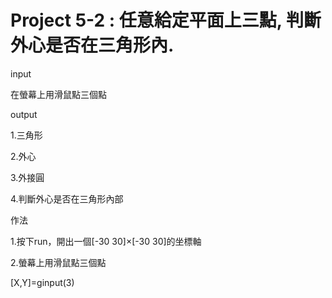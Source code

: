 # Project 5-2 : 任意給定平面上三點, 判斷外心是否在三角形內.

input

在螢幕上用滑鼠點三個點 

output

1.三角形 

2.外心

3.外接圓

4.判斷外心是否在三角形內部

作法

1.按下run，開出一個[-30 30]×[-30 30]的坐標軸

2.螢幕上用滑鼠點三個點 

[X,Y]=ginput(3)
